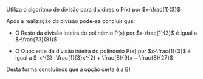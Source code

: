 Utiliza o algoritmo de divisão para dividires o P(x) por $x-\frac{1}{3}$

Após a realização da divisão pode-se concluir que: 

- O Resto da divisão inteira do polinómio P(x) por $x-\frac{1}{3}$ é igual a $-\frac{73}{81}$

- O Quociente da divisão inteira do polinómio P(x) por $x-\frac{1}{3}$ é igual a $-x^{3} -\frac{1}{3}x^{2} + \frac{8}{9}x + \frac{8}{27}$

Desta forma concluímos que a opção certa é a B) 
